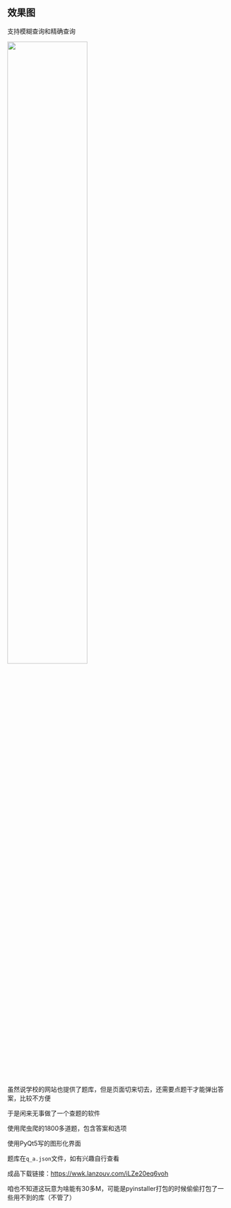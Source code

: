 ## 效果图

支持模糊查询和精确查询

<img src="https://zwhy-1310134253.cos.ap-beijing.myqcloud.com/lab_exam.jpg" width="60%">

虽然说学校的网站也提供了题库，但是页面切来切去，还需要点题干才能弹出答案，比较不方便

于是闲来无事做了一个查题的软件

使用爬虫爬的1800多道题，包含答案和选项

使用PyQt5写的图形化界面

题库在`q_a.json`文件，如有兴趣自行查看

成品下载链接：https://wwk.lanzouv.com/iLZe20eq6voh

咱也不知道这玩意为啥能有30多M，可能是pyinstaller打包的时候偷偷打包了一些用不到的库（不管了）
